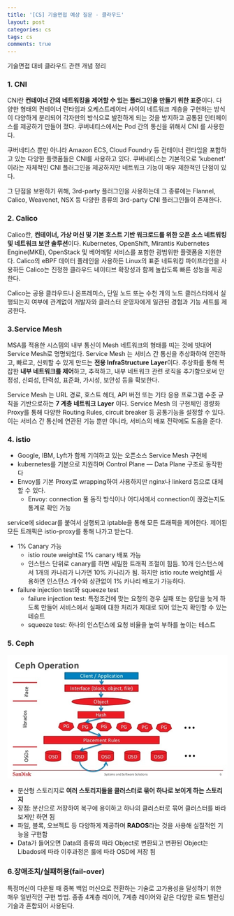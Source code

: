```yaml
---
title: '[CS] 기술면접 예상 질문 - 클라우드'
layout: post
categories: cs
tags: cs
comments: true
---
```


기술면접 대비 클라우드 관련 개념 정리

### 1. CNI
CNI란 **컨테이너 간의 네트워킹을 제어할 수 있는 플러그인을 만들기 위한 표준**이다. 다양한 형태의 컨테이너 런타임과 오케스트레이터 사이의 네트워크 계층을 구현하는 방식이 다양하게 분리되어 각자만의 방식으로 발전하게 되는 것을 방지하고 공통된 인터페이스를 제공하기 만들어 졌다. 쿠버네티스에서는 Pod 간의 통신을 위해서 CNI 를 사용한다.  

쿠버네티스 뿐만 아니라 Amazon ECS, Cloud Foundry 등 컨테이너 런타임을 포함하고 있는 다양한 플랫폼들은 CNI를 사용하고 있다. 쿠버네티스는 기본적으로 'kubenet' 이라는 자체적인 CNI 플러그인을 제공하지만 네트워크 기능이 매우 제한적인 단점이 있다.  

그 단점을 보완하기 위해, 3rd-party 플러그인을 사용하는데 그 종류에는 Flannel, Calico, Weavenet, NSX 등 다양한 종류의 3rd-party CNI 플러그인들이 존재한다.

### 2. Calico
Calico란, **컨테이너, 가상 머신 및 기본 호스트 기반 워크로드를 위한 오픈 소스 네트워킹 및 네트워크 보안 솔루션**이다. Kubernetes, OpenShift, Mirantis Kubernetes Engine(MKE), OpenStack 및 베어메탈 서비스를 포함한 광범위한 플랫폼을 지원한다. Calico의 eBPF 데이터 플레인을 사용하든 Linux의 표준 네트워킹 파이프라인을 사용하든 Calico는 진정한 클라우드 네이티브 확장성과 함께 놀랍도록 빠른 성능을 제공한다.  

Calico는 공용 클라우드나 온프레미스, 단일 노드 또는 수천 개의 노드 클러스터에서 실행되는지 여부에 관계없이 개발자와 클러스터 운영자에게 일관된 경험과 기능 세트를 제공한다.

### 3.Service Mesh
MSA를 적용한 시스템의 내부 통신이 Mesh 네트워크의 형태를 띠는 것에 빗대어 Service Mesh로 명명되었다.
Service Mesh 는 서비스 간 통신을 추상화하여 안전하고, 빠르고, 신뢰할 수 있게 만드는 **전용 InfraStructure Layer**이다.
추상화를 통해 복잡한 **내부 네트워크를 제어**하고, 추적하고, 내부 네트워크 관련 로직을 추가함으로써 안정성, 신뢰성, 탄력성, 표준화, 가시성, 보안성 등을 확보한다.

Service Mesh 는 URL 경로, 호스트 헤더, API 버전 또는 기타 응용 프로그램 수준 규칙을 기반으로하는 **7 계층 네트워크 Layer** 이다.
Service Mesh 의 구현체인 경량화 Proxy를 통해 다양한 Routing Rules, circuit breaker 등 공통기능을 설정할 수 있다. 이는 서비스 간 통신에 연관된 기능 뿐만 아니라, 서비스의 배포 전략에도 도움을 준다.

### 4. istio
- Google, IBM, Lyft가 함께 기여하고 있는 오픈소스 Service Mesh 구현체
- kubernetes를 기본으로 지원하며 Control Plane — Data Plane 구조로 동작한다
- Envoy를 기본 Proxy로 wrapping하여 사용하지만 nginx나 linkerd 등으로 대체할 수 있다.
    - Envoy: connection 풀 동작 방식이나 어디서에서 connection이 끊겼는지도 통계로 확인 가능

service에 sidecar를 붙여서 실행되고 iptable을 통해 모든 트래픽을 제어한다. 제어된 모든 트래픽은 istio-proxy를 통해 나가고 받는다.

- 1% Canary 가능
  - istio route weight로 1% canary 배포 가능
  - 인스턴스 단위로 canary를 하면 세밀한 트래픽 조절이 힘듬. 10개 인스턴스에서 1개의 카나리가 나가면 10% 카나리가 됨. 하지만 istio route weight를 사용하면 인스턴스 개수와 상관없이 1% 카나리 배포가 가능하다.
- failure injection test와 squeeze test
  - failure injection test: 특정조건에 맞는 요청의 경우 실패 또는 응답을 늦게 하도록 만들어 서비스에서 실패에 대한 처리가 제대로 되어 있는지 확인할 수 있는 테승트
  - squeeze test: 하나의 인스턴스에 요청 비율을 높여 부하를 높이는 테스트

### 5. Ceph
![](/assets\img/CS/Ceph_Operation.jpg)
- 분산형 스토리지로 **여러 스토리지들을 클러스터로 묶어 하나로 보이게 하는 스토리지**
- 장점: 분산으로 저장하여 복구에 용이하고 하나의 클러스터로 묶어 클러스터를 바라보게만 하면 됨
- 파일, 블록, 오브젝트 등 다양하게 제공하며 **RADOS**라는 것을 사용해 실질적인 기능을 구현함
- Data가 들어오면 Data의 종류의 따라 Object로 변환되고 변환된 Object는 Libados에 따라 이후과정은 룰에 따라 OSD에 저장 됨

### 6.장애조치/실패허용(fail-over)
특정머신이 다운될 때 중복 백업 머신으로 전환하는 기술로 고가용성을 달성하기 위한 매우 일반적인 구현 방법. 종종 4계층 레이어, 7계층 레이어와 같은 다양한 로드 밸런싱 기술과 혼합되어 사용된다.
